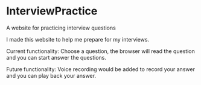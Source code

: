 # InterviewPractice
A website for practicing interview questions

I made this website to help me prepare for my interviews.

Current functionality:
Choose a question, the browser will read the question and you can start answer the questions.

Future functionality:
Voice recording would be added to record your answer and you can play back your answer.
